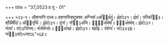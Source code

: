 +++
title = "37_0523 प्र तु - 01"

+++
५२३-१। औशनानि पञ्च॥ उशनास्त्रिष्टुबश्वः अग्निर्वा॥ओ꣢इ᳐प्र꣣तु꣥। इ꣣हा꣢ऽ३१। द्र꣢वा꣡। परिको꣢ऽ᳐३। श꣢न्नि꣣षी꣤दा꣥॥ ओ꣢इ᳐नृ꣣भिः꣥। इ꣣हा꣢ऽ३१। पु꣢ना꣡। नो꣢ऽ᳐३अ꣡भि। वा꣢᳐ज꣣म꣤र्षा꣥॥ ओ꣢᳐अ꣣श्व꣥म्। इ꣣हा꣢ऽ३१। न꣢त्वा꣡। वा꣢ऽ३जि꣡नम्। म꣢र्ज꣣य꣤न्ताः꣥॥ ओ꣢᳐अ꣣च्छ꣥। इ꣣हा꣢ऽ३१। ब꣢र्हा꣡इः। र꣢श꣡ना꣯। भा꣢ऽ३४३इः। ना꣢ऽ᳐३या꣤ऽ५न्ताऽ६"५६इ॥